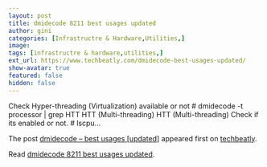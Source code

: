 ```yaml
---
layout: post
title: dmidecode 8211 best usages updated
author: gini
categories: [Infrastructre & Hardware,Utilities,]
image: 
tags: [infrastructre & hardware,utilities,]
ext_url: https://www.techbeatly.com/dmidecode-best-usages-updated/
show-avatar: true
featured: false
hidden: false
---
```


<p>Check Hyper-threading (Virtualization) available or not # dmidecode -t processor &#124; grep HTT HTT (Multi-threading) HTT (Multi-threading) Check if its enabled or not. # lscpu&#46;&#46;&#46;</p>
<p>The post <a href="https://www.techbeatly.com/dmidecode-best-usages-updated/" rel="nofollow">dmidecode &#8211; best usages [updated]</a> appeared first on <a href="https://www.techbeatly.com" rel="nofollow">techbeatly</a>.</p>

Read [dmidecode 8211 best usages updated](https://www.techbeatly.com/dmidecode-best-usages-updated/).